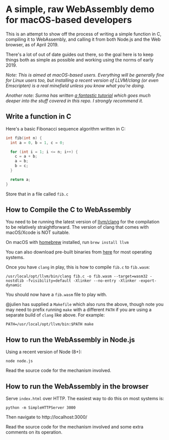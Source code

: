 # A simple, raw WebAssembly demo for macOS-based developers

This is an attempt to show off the process of writing a simple function in C, compiling it to WebAssembly, and calling it from both Node.js and the Web browser, as of April 2019.

There's a lot of out of date guides out there, so the goal here is to keep things both as simple as possible and working using the norms of early 2019.

*Note: This is aimed at macOS-based users. Everything will be generally fine for Linux users too, but installing a recent version of LLVM/clang (or even Emscripten) is a real minefield unless you know what you're doing.*

*Another note: Surma has written [a fantastic tutorial](https://dassur.ma/things/c-to-webassembly/) which goes much deeper into the stuff covered in this repo. I strongly recommend it.*

## Write a function in C

Here's a basic Fibonacci sequence algorithm written in C:

```c
int fib(int n) {
  int a = 0, b = 1, c = 0;

  for (int i = 1; i <= n; i++) {
    c = a + b;
    a = b;
    b = c;
  }

  return a;
}
```

Store that in a file called `fib.c`

## How to Compile the C to WebAssembly

You need to be running the latest version of [llvm/clang](https://llvm.org/) for the compilation to be relatively straightforward. The version of clang that comes with macOS/Xcode is NOT suitable.

On macOS with [homebrew](https://brew.sh/) installed, run `brew install llvm`

You can also download pre-built binaries from [here](http://releases.llvm.org/download.html) for most operating systems.

Once you have `clang` in play, this is how to compile `fib.c` to `fib.wasm`:

```
/usr/local/opt/llvm/bin/clang fib.c -o fib.wasm --target=wasm32 -nostdlib -fvisibility=default -Xlinker --no-entry -Xlinker -export-dynamic
```

You should now have a `fib.wasm` file to play with.

@julien has supplied a `Makefile` which also runs the above, though note you may need to prefix running `make` with a different `PATH` if you are using a separate build of `clang` like above. For example:

```
PATH=/usr/local/opt/llvm/bin:$PATH make
```

## How to run the WebAssembly in Node.js

Using a recent version of Node (8+):

```
node node.js
```

Read the source code for the mechanism involved.

## How to run the WebAssembly in the browser

Serve `index.html` over HTTP. The easiest way to do this on most systems is:

```
python -m SimpleHTTPServer 3000
```

Then navigate to http://localhost:3000/

Read the source code for the mechanism involved and some extra comments on its operation.
